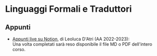 # Linguaggi Formali e Traduttori

## Appunti

- [Appunti live su Notion](https://lopsided-flavor-398.notion.site/5cb8f161738d45cfaf08d4a3f5774a7d?v=d4483aacff864daeadb5f8a65c6a0572), di Leoluca D'Atri (AA 2022-2023):  
  Una volta completati sarà reso disponibile il file MD o PDF dell'intero corso.
